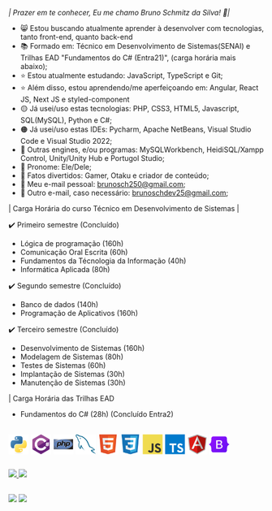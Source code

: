 *| Prazer em te conhecer, Eu me chamo Bruno Schmitz da Silva! 🌺|*

- 😸 Estou buscando atualmente aprender à desenvolver com tecnologias, tanto front-end, quanto back-end
- 📚 Formado em: Técnico em Desenvolvimento de Sistemas(SENAI) e Trilhas EAD "Fundamentos do C# (Entra21)", (carga horária mais abaixo);
- ⭐️ Estou atualmente estudando: JavaScript, TypeScript e Git;
- ⭐️ Além disso, estou aprendendo/me aperfeiçoando em: Angular, React JS, Next JS e styled-component
- 🟡 Já usei/uso estas tecnologias: PHP, CSS3, HTML5, Javascript, SQL(MySQL), Python e C#;
- 🟠 Já usei/uso estas IDEs: Pycharm, Apache NetBeans, Visual Studio Code e Visual Studio 2022;
- 🔴 Outras engines, e/ou programas: MySQLWorkbench, HeidiSQL/Xampp Control, Unity/Unity Hub e Portugol Studio;
- 🍁 Pronome: Ele/Dele;
- 🍒 Fatos divertidos: Gamer, Otaku e criador de conteúdo;
- 💬 Meu e-mail pessoal: brunosch250@gmail.com;
- 💬 Outro e-mail, caso necessário: brunoschdev25@gmail.com;

| Carga Horária do curso Técnico em Desenvolvimento de Sistemas |

✔️ Primeiro semestre (Concluído)
- Lógica de programação (160h)
- Comunicação Oral Escrita (60h)
- Fundamentos da Técnologia da Informação (40h)
- Informática Aplicada (80h)


✔️ Segundo semestre (Concluído)
- Banco de dados (140h)
- Programação de Aplicativos (160h)


✔️ Terceiro semestre (Concluído)
- Desenvolvimento de Sistemas (160h)
- Modelagem de Sistemas (80h)
- Testes de Sistemas (60h)
- Implantação de Sistemas (30h)
- Manutenção de Sistemas (30h)

| Carga Horária das Trilhas EAD 
- Fundamentos do C# (28h) (Concluído Entra2)

<div style="display: inline_block"><br>
  <img align="center" height="40" width="40" src="https://raw.githubusercontent.com/devicons/devicon/master/icons/python/python-original.svg">
  <img align="center" height="40" width="40" src="https://raw.githubusercontent.com/devicons/devicon/master/icons/csharp/csharp-original.svg">
  <img align="center" height="40" width="40" src="https://raw.githubusercontent.com/devicons/devicon/master/icons/php/php-original.svg">
  <img align="center" height="40" width="40" src="https://raw.githubusercontent.com/devicons/devicon/master/icons/mysql/mysql-original.svg">
  <img align="center" height="40" width="40" src="https://raw.githubusercontent.com/devicons/devicon/master/icons/html5/html5-original.svg">
  <img align="center" height="40" width="40" src="https://raw.githubusercontent.com/devicons/devicon/master/icons/css3/css3-original.svg">
  <img align="center" height="40" width="40" src="https://raw.githubusercontent.com/devicons/devicon/master/icons/javascript/javascript-original.svg">
   <img align="center" height="40" width="40" src="https://raw.githubusercontent.com/devicons/devicon/master/icons/typescript/typescript-original.svg">
  <img align="center" height="40" width="40" src="https://raw.githubusercontent.com/devicons/devicon/master/icons/angularjs/angularjs-original.svg">
  <img align="center" height="40" width="40" src="https://raw.githubusercontent.com/devicons/devicon/master/icons/bootstrap/bootstrap-original.svg">
</div>

##

<div align="left">
  <a href="https://github.com/brunoschmitz4">
  <img height="150em" src="https://github-readme-stats.vercel.app/api?username=brunoschmitz4&show_icons=true&theme=dracula&include_all_commits=true&count_private=true"/>
  <img height="150em" src="https://github-readme-stats.vercel.app/api/top-langs/?username=brunoschmitz4&layout=compact&langs_count=12&theme=dracula"/>
</div>

##
<div>
  <a href=https://www.youtube.com/channel/UClCYZrKIBKOG5mvJrgtXoeA target="_blank"><img src="https://img.shields.io/badge/YouTube-FF0000?style=for-the-badge&logo=youtube&logoColor=white" target="_blank"></a>
  <a href = "mailto:brunosch250@gmail.com"><img src=https://img.shields.io/badge/Gmail-D14836?style=for-the-badge&logo=gmail&logoColor=white target="_blank"></a>
</div>
